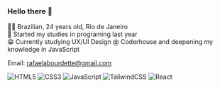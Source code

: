 

### Hello there 👋 <br>
 👩‍💻 Brazilian, 24 years old, Rio de Janeiro <br>
 🦾 Started my studies in programing last year   <br>
 😁 Currently studying UX/UI Design @ Coderhouse and deepening my knowledge in JavaScript

Email: rafaelabourdette@gmail.com
 <br>
 
 ![HTML5](https://img.shields.io/badge/html5-EF3939?style=for-the-badge&logo=html5&logoColor=white)
 ![CSS3](https://img.shields.io/badge/css3-EF3939?style=for-the-badge&logo=css3&logoColor=white)
 ![JavaScript](https://img.shields.io/badge/javascript-EF3939?style=for-the-badge&logo=javascript&logoColor=white)
 ![TailwindCSS](https://img.shields.io/badge/tailwindcss-EF3939?style=for-the-badge&logo=tailwindcss&logoColor=white)
 ![React](https://img.shields.io/badge/react-EF3939?style=for-the-badge&logo=react&logoColor=white)

 
